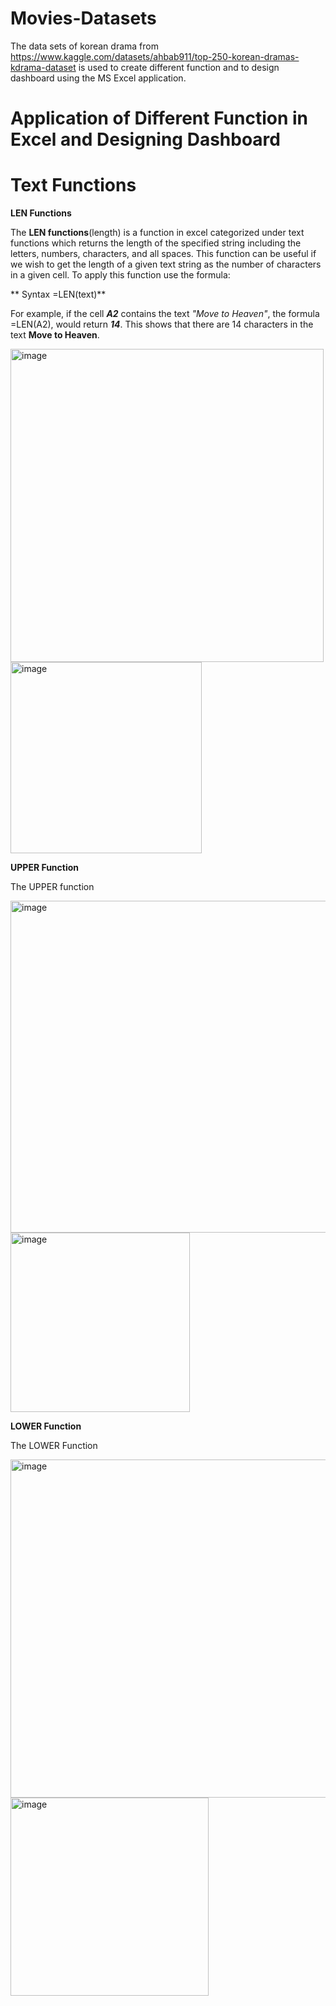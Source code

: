 # Movies-Datasets
The data sets of korean drama from https://www.kaggle.com/datasets/ahbab911/top-250-korean-dramas-kdrama-dataset is used to create different function and to design dashboard using the MS Excel application. 
# Application of Different Function in Excel and Designing Dashboard 
# Text Functions

**LEN Functions**

  The **LEN functions**(length) is a function in excel categorized under text functions which returns the length of the specified string including the letters, numbers, characters, and all spaces. This function can be useful if we wish to get the length of a given text string as the number of characters in a given cell. To apply this function use the formula:
 
 ** Syntax =LEN(text)**
 
For example, if the cell _**A2**_ contains the text _"Move to Heaven"_, the formula =LEN(A2), would return _**14**_. This shows that there are 14 characters in the text **Move to Heaven**.

  <img width="501" alt="image" src="https://github.com/Kzlyn000/Movies-Datasets/assets/144194143/676b7bf6-fe6f-43a2-aca8-2a608b12ee3d"> <img width="306" alt="image" src="https://github.com/Kzlyn000/Movies-Datasets/assets/144194143/369aa898-9e30-43da-9d1f-f4112a67ab3f">


**UPPER Function**

  The UPPER function


  <img width="531" alt="image" src="https://github.com/Kzlyn000/Movies-Datasets/assets/144194143/2cbb1549-2162-4e60-9beb-a8dc2e54293b"> <img width="287" alt="image" src="https://github.com/Kzlyn000/Movies-Datasets/assets/144194143/4710b0a6-cb9e-4c72-ada4-e3b1cb65531f">


**LOWER Function**

The LOWER Function

<img width="541" alt="image" src="https://github.com/Kzlyn000/Movies-Datasets/assets/144194143/1126efd7-8ffd-4bed-9eb6-01412106b987"> <img width="317" alt="image" src="https://github.com/Kzlyn000/Movies-Datasets/assets/144194143/9af2ac48-fa4a-43a8-ad8f-b76c9beb5f3f">





         

